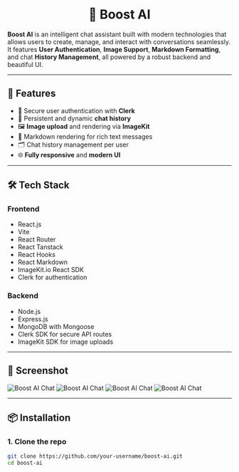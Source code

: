 <div align="center">

# 🚀 Boost AI

</div>

**Boost AI** is an intelligent chat assistant built with modern technologies that allows users to create, manage, and interact with conversations seamlessly. It features **User Authentication**, **Image Support**, **Markdown Formatting**, and chat **History Management**, all powered by a robust backend and beautiful UI.

---

## 🧠 Features

- 🔐 Secure user authentication with **Clerk**  
- 💬 Persistent and dynamic **chat history**  
- 🖼️ **Image upload** and rendering via **ImageKit**  
- 📄 Markdown rendering for rich text messages  
- 🗂️ Chat history management per user  
- 🌐 **Fully responsive** and **modern UI**  

---

## 🛠️ Tech Stack

### Frontend

- React.js  
- Vite  
- React Router  
- React Tanstack  
- React Hooks  
- React Markdown  
- ImageKit.io React SDK  
- Clerk for authentication  

### Backend

- Node.js  
- Express.js  
- MongoDB with Mongoose  
- Clerk SDK for secure API routes  
- ImageKit SDK for image uploads
  
---

## 📸 Screenshot

![Boost AI Chat](https://github.com/abhijeetBhale/Portfolio/blob/058af283a0133c9718137c82755af89a34f5b30b/assets/Boost_AI%20SS.png)
![Boost AI Chat](https://github.com/abhijeetBhale/Portfolio/blob/e5ed501ebbbb98d459ea46ee6f6032ed5b5699c3/assets/Boost_AI%20SS%202.png)
![Boost AI Chat](https://github.com/abhijeetBhale/Portfolio/blob/e5ed501ebbbb98d459ea46ee6f6032ed5b5699c3/assets/Boost_AI%20SS%203.png)
![Boost AI Chat](https://github.com/abhijeetBhale/Portfolio/blob/e5ed501ebbbb98d459ea46ee6f6032ed5b5699c3/assets/Boost_AI%20SS%204.png)

---

## 📦 Installation

### 1. Clone the repo

```bash
git clone https://github.com/your-username/boost-ai.git
cd boost-ai

